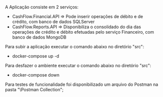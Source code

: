 A Aplicação consiste em 2 serviços:

- CashFlow.Financial.API => Pode inserir operações de débito e de crédito, com banco de dados SQLServer
- CashFlow.Reports.API => Disponibiliza o consolidado do dia das operações de crédito e débito efetuadas pelo serviço Financeiro, com banco de dados MongoDB

Para subir a aplicação executar o comando abaixo no diretório "src":

- docker-compose up -d

Para desfazer o ambiente executar o comando abaixo no diretório "src":

- docker-compose down

Para testes de funcionalidade foi disponibilizado um arquivo do Postman na pasta "\Postman Collection";

